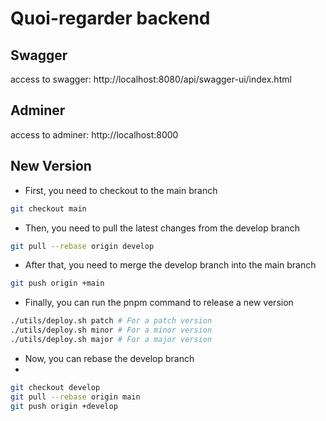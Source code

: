 # Quoi-regarder backend
## Swagger

access to swagger: http://localhost:8080/api/swagger-ui/index.html

## Adminer

access to adminer: http://localhost:8000

## New Version

- First, you need to checkout to the main branch

```bash
git checkout main
```

- Then, you need to pull the latest changes from the develop branch

```bash
git pull --rebase origin develop
```

- After that, you need to merge the develop branch into the main branch

```bash
git push origin +main
```

- Finally, you can run the pnpm command to release a new version

```bash
./utils/deploy.sh patch # For a patch version
./utils/deploy.sh minor # For a minor version
./utils/deploy.sh major # For a major version
```

- Now, you can rebase the develop branch
-

```bash
git checkout develop
git pull --rebase origin main
git push origin +develop
```
